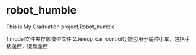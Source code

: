 # robot_humble
This is My Graduation project,Robot_humble

1.model文件夹存放模型文件
2.teleop_car_control功能包用于遥控小车，包括手柄遥控，键盘遥控
